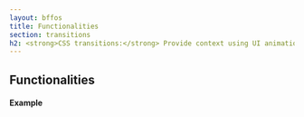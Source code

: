 ```yaml
---
layout: bffos
title: Functionalities
section: transitions
h2: <strong>CSS transitions:</strong> Provide context using UI animations
---
```


## Functionalities

<section class="transition">
  <h4>Example</h4>
  <article id="example-fuctionalities" class="phone-frame">
    <div class="play">
      <span class="glow"></span>
      <span class="shape"></span>
    </div>
    <section class="full frame dark">
      <div class="statusbar"></div>
      <div class="apps-container">
        <div id="fuctionality-app" class="app">
        </div>
        <div id="fuctionality" class="app">
        </div>
      </div>
    </section>
  </article>
</section>